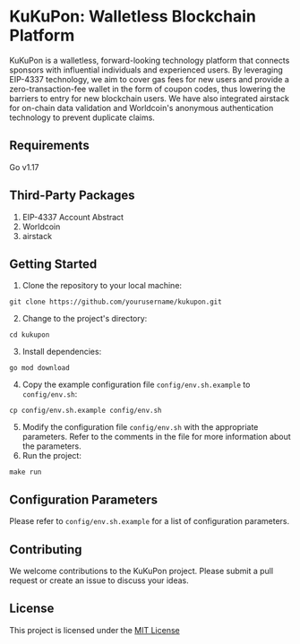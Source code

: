 # KuKuPon: Walletless Blockchain Platform

KuKuPon is a walletless, forward-looking technology platform that connects sponsors with influential individuals and experienced users. By leveraging EIP-4337 technology, we aim to cover gas fees for new users and provide a zero-transaction-fee wallet in the form of coupon codes, thus lowering the barriers to entry for new blockchain users. We have also integrated airstack for on-chain data validation and Worldcoin's anonymous authentication technology to prevent duplicate claims.

## Requirements

Go v1.17

## Third-Party Packages

1. EIP-4337 Account Abstract
2. Worldcoin
3. airstack

## Getting Started

1. Clone the repository to your local machine:

```bash=
git clone https://github.com/yourusername/kukupon.git
```

2. Change to the project's directory:

```bash=
cd kukupon
```

3. Install dependencies:

```bash=
go mod download
```

4. Copy the example configuration file `config/env.sh.example` to `config/env.sh`:

```bash=
cp config/env.sh.example config/env.sh
```

5. Modify the configuration file `config/env.sh` with the appropriate parameters. Refer to the comments in the file for more information about the parameters.
6. Run the project:

```bash=
make run
```

## Configuration Parameters

Please refer to `config/env.sh.example` for a list of configuration parameters.

## Contributing

We welcome contributions to the KuKuPon project. Please submit a pull request or create an issue to discuss your ideas.

## License

This project is licensed under the <u>MIT License</u>
